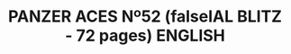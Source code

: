 ---
layout: product
title: "PANZER ACES Nº52 (falseIAL BLITZ - 72 pages) ENGLISH"
price: "1500" 
desc: "Časopis"
img_path: "/assets/img/PANZ-0052.jpg"
brand: "AMMO"
available: false
special_offer: false
new: false
soon: false
cat: "090000"
subcat: "090100"
subsubcat: "090101"
sifra: "PANZ-0052"
popular: false
---